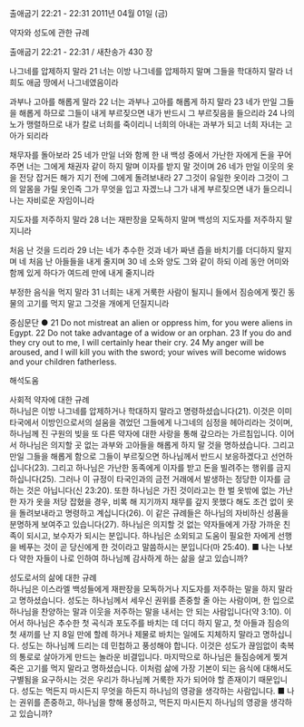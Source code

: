출애굽기 22:21 - 22:31 
2011년 04월 01일 (금)

약자와 성도에 관한 규례



출애굽기 22:21 - 22:31 / 새찬송가 430 장


나그네를 압제하지 말라
21 너는 이방 나그네를 압제하지 말며 그들을 학대하지 말라 너희도 애굽 땅에서 나그네였음이라  

과부나 고아를 해롭게 말라
22 너는 과부나 고아를 해롭게 하지 말라 23 네가 만일 그들을 해롭게 하므로 그들이 내게 부르짖으면 내가 반드시 그 부르짖음을 들으리라 24 나의 노가 맹렬하므로 내가 칼로 너희를 죽이리니 너희의 아내는 과부가 되고 너희 자녀는 고아가 되리라  

채무자를 돌아보라
25 네가 만일 너와 함께 한 내 백성 중에서 가난한 자에게 돈을 꾸어 주면 너는 그에게 채권자 같이 하지 말며 이자를 받지 말 것이며 26 네가 만일 이웃의 옷을 전당 잡거든 해가 지기 전에 그에게 돌려보내라 27 그것이 유일한 옷이라 그것이 그의 알몸을 가릴 옷인즉 그가 무엇을 입고 자겠느냐 그가 내게 부르짖으면 내가 들으리니 나는 자비로운 자임이니라  

지도자를 저주하지 말라
28 너는 재판장을 모독하지 말며 백성의 지도자를 저주하지 말지니라

처음 난 것을 드리라
29 너는 네가 추수한 것과 네가 짜낸 즙을 바치기를 더디하지 말지며 네 처음 난 아들들을 내게 줄지며 30 네 소와 양도 그와 같이 하되 이레 동안 어미와 함께 있게 하다가 여드레 만에 내게 줄지니라  

부정한 음식을 먹지 말라
31 너희는 내게 거룩한 사람이 될지니 들에서 짐승에게 찢긴 동물의 고기를 먹지 말고 그것을 개에게 던질지니라  

중심문단 ● 21 Do not mistreat an alien or oppress him, for you were aliens in Egypt. 22 Do not take advantage of a widow or an orphan. 23 If you do and they cry out to me, I will certainly hear their cry. 24 My anger will be aroused, and I will kill you with the sword; your wives will become widows and your children fatherless.

해석도움





사회적 약자에 대한 규례  
하나님은 이방 나그네를 압제하거나 학대하지 말라고 명령하셨습니다(21). 이것은 이미 타국에서 이방인으로서의 설움을 겪었던 그들에게 나그네의 심정을 헤아리라는 것이며, 하나님께 진 구원의 빚을 또 다른 약자에 대한 사랑을 통해 갚으라는 가르침입니다. 이어서 하나님은 의지할 곳 없는 과부와 고아들을 해롭게 하지 말 것을 명하셨습니다. 그리고 만일 그들을 해롭게 함으로 그들이 부르짖으면 하나님께서 반드시 보응하겠다고 선언하십니다(23). 그리고 하나님은 가난한 동족에게 이자를 받고 돈을 빌려주는 행위를 금지하십니다(25). 그러나 이 규정이 타국인과의 금전 거래에서 발생하는 정당한 이자를 금하는 것은 아닙니다(신 23:20). 또한 하나님은 가진 것이라고는 한 벌 옷밖에 없는 가난한 자가 옷을 저당 잡혔을 경우, 비록 해 지기까지 채무를 갚지 못했다 해도 조건 없이 옷을 돌려보내라고 명령하고 계십니다(26). 이 같은 규례들은 하나님의 자비하신 성품을 분명하게 보여주고 있습니다(27). 하나님은 의지할 것 없는 약자들에게 가장 가까운 친족이 되시고, 보수자가 되시는 분입니다. 하나님은 소외되고 도움이 필요한 자에게 선행을 베푸는 것이 곧 당신에게 한 것이라고 말씀하시는 분입니다(마 25:40).
■ 나는 나보다 약한 자들이 나로 인하여 하나님께 감사하게 하는 삶을 살고 있습니까? 

성도로서의 삶에 대한 규례  
하나님은 이스라엘 백성들에게 재판장을 모독하거나 지도자를 저주하는 말을 하지 말라고 명하셨습니다. 성도는 하나님께서 세우신 권위를 존중할 줄 아는 사람이며, 한 입으로 하나님을 찬양하는 말과 이웃을 저주하는 말을 내서는 안 되는 사람입니다(약 3:10). 이어서 하나님은 추수한 첫 곡식과 포도주를 바치는 데 더디 하지 말고, 첫 아들과 짐승의 첫 새끼를 난 지 8일 만에 할례 하거나 제물로 바치는 일에도 지체하지 말라고 명하십니다. 성도는 하나님께 드리는 데 민첩하고 풍성해야 합니다. 이것은 성도가 끊임없이 축복의 통로로 살아가게 만드는 놀라운 비결입니다. 마지막으로 하나님은 들짐승에게 찢겨 죽은 고기를 먹지 말라고 명하셨습니다. 이처럼 삶에 가장 기본이 되는 음식에 대해서도 구별됨을 요구하시는 것은 우리가 하나님께 거룩한 자가 되어야 할 존재이기 때문입니다. 성도는 먹든지 마시든지 무엇을 하든지 하나님의 영광을 생각하는 사람입니다.
■ 나는 권위를 존중하고, 하나님을 향해 풍성하고, 먹든지 마시든지 하나님의 영광을 생각하고 있습니까?